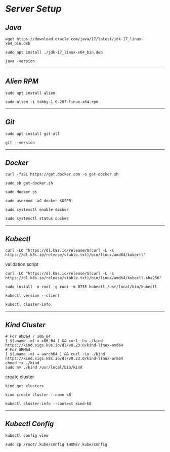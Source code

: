 # _Server Setup_

## _Java_

```
wget https://download.oracle.com/java/17/latest/jdk-17_linux-x64_bin.deb
```

```
sudo apt install ./jdk-17_linux-x64_bin.deb
```

```
java -version
```

----

## _Alien RPM_

```
sudo apt install alien
```

```
sudo alien -i tabby-1.0.207-linux-x64.rpm
```

----

## _Git_

```
sudo apt install git-all
```

```
git --version
```

----

## _Docker_

```
curl -fsSL https://get.docker.com -o get-docker.sh
```

```
sudo sh get-docker.sh
```

```
sudo docker ps
```

```
sudo usermod -aG docker $USER
```

```
sudo systemctl enable docker
```

```
sudo systemctl status docker
```

----

## _Kubectl_

```
curl -LO "https://dl.k8s.io/release/$(curl -L -s https://dl.k8s.io/release/stable.txt)/bin/linux/amd64/kubectl"
```

validation script

```
curl -LO "https://dl.k8s.io/release/$(curl -L -s https://dl.k8s.io/release/stable.txt)/bin/linux/amd64/kubectl.sha256"
```

```
sudo install -o root -g root -m 0755 kubectl /usr/local/bin/kubectl
```

```
kubectl version --client
```

```
kubectl cluster-info
```

----

## _Kind Cluster_

```
# For AMD64 / x86_64
[ $(uname -m) = x86_64 ] && curl -Lo ./kind https://kind.sigs.k8s.io/dl/v0.23.0/kind-linux-amd64
# For ARM64
[ $(uname -m) = aarch64 ] && curl -Lo ./kind https://kind.sigs.k8s.io/dl/v0.23.0/kind-linux-arm64
chmod +x ./kind
sudo mv ./kind /usr/local/bin/kind
```

create cluster

```
kind get clusters
```

```
kind create cluster --name k8
```

```
kubectl cluster-info --context kind-k8
```

----

## _Kubectl Config_

```
kubectl config view
```

```
sudo cp /root/.kube/config $HOME/.kube/config
```